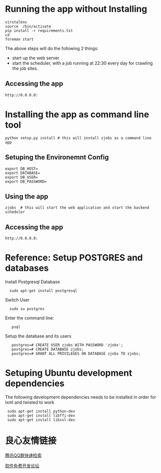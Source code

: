 Running the app without Installing
==============================

    virutalenv  
    source  /bin/activate
    pip install -r requirements.txt
    cd  
    foreman start

 The above steps will do the following 2 things:
 - start up the web server
 - start the scheduler, with a job running at 22:30 every day for crawling the job sites.

Accessing the app
-----------------
    
    http://0.0.0.0: 

Installing the app as command line tool
=======================================
	
	python setup.py install # this will install zjobs as a command line app

  Setuping the Environemnt Config
  ---------------------------------

    export DB_HOST=  
    export DATABASE= 
    export DB_USER= 
    export DB_PASSWORD= 

   Using the app
   -------------

	zjobs  # this will start the web application and start the backend scheduler

   Accessing the app
   -----------------
    
    http://0.0.0.0: 


Reference: Setup POSTGRES and databases
====================================

  Install Postgresql Database

      sudo apt-get install postgresql

  Switch User

      sudo su postgres

  Enter the command line:

       psql

  Setup the database and its users

       postgres=# CREATE USER zjobs WITH PASSWORD 'zjobs';
       postgres=# CREATE DATABASE zjobs;
       postgres=# GRANT ALL PRIVILEGES ON DATABASE zjobs TO zjobs;

Setuping Ubuntu development dependencies
==========================================

The following development dependencies needs to be installed in order for lxml and twisted to work

     sudo apt-get install python-dev
     sudo apt-get install libffi-dev
     sudo apt-get install libssl-dev



 # 良心友情链接

[腾讯QQ群快速检索](http://u.720life.cn/s/8cf73f7c)

[软件免费开发论坛](http://u.720life.cn/s/bbb01dc0)